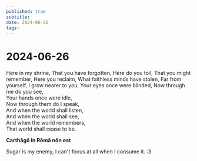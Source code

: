 ```yaml
---
published: true
subtitle: 
date: 2024-06-26
tags: 
---
```


# 2024-06-26
Here in my shrine,
That you have forgotten, 
Here do you toil,
That you might remember,
Here you reclaim,
What faithless minds have stolen,
Far from yourself,
I grow nearer to you,
Your eyes once were blinded,
Now through me do you see,  
Your hands once were idle,  
Now through them do I speak,  
And when the world shall listen,  
And when the world shall see,  
And when the world remembers,  
That world shall cease to be.

**Carthāgō in Rōmā nōn est**

Sugar is my enemy, I can't focus at all when I consume it. :3